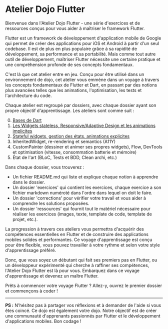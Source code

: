 # Atelier Dojo Flutter

Bienvenue dans l'Atelier Dojo Flutter - une série d'exercices et de ressources conçus pour vous aider à maîtriser le framework Flutter.

Flutter est un framework de développement d'application mobile de Google qui permet de créer des applications pour iOS et Android à partir d'un seul codebase. Il est de plus en plus populaire grâce à sa rapidité de développement, sa performance et sa portabilité. Mais comme tout autre outil de développement, maîtriser Flutter nécessite une certaine pratique et une compréhension profonde de ses concepts fondamentaux.

C'est là que cet atelier entre en jeu. Conçu pour être utilisé dans un environnement de dojo, cet atelier vous emmène dans un voyage à travers les concepts fondamentaux de Flutter et Dart, en passant par des notions plus avancées telles que les animations, l'optimisation, les tests et l'architecture du code.

Chaque atelier est regroupé par dossiers, avec chaque dossier ayant son propre objectif d'apprentissage. Les ateliers sont comme suit :

0. [Bases de Dart](./level_0/README.md)
1. [Les Widgets stateless, Responsive/Adaptive Design et les animations implicites](./level_1/README.md)
2. [Stateful widgets, gestion des états, animations explicites](./level_2/README.md)
3. InheritedWidget, re-rendering et semantics (A11Y)
4. CustomPainter (dessiner et animer ses propres widgets), Flow, DevTools et optimisation (vitesse, consommation batterie et mémoire)
5. État de l'art (BLoC, Tests et BDD, Clean archi, etc.)

Dans chaque dossier, vous trouverez :

- Un fichier README.md qui liste et explique chaque notion à apprendre dans le dossier.
- Un dossier 'exercices' qui contient les exercices, chaque exercice a son fichier markdown numéroté dans l'ordre dans lequel on doit le faire.
- Un dossier 'corrections' pour vérifier votre travail et vous aider à comprendre les solutions proposées.
- Un dossier 'ressources' qui fournit tout le matériel nécessaire pour réaliser les exercices (images, texte, template de code, template de projet, etc.).

La progression à travers ces ateliers vous permettra d'acquérir des compétences essentielles en Flutter et de construire des applications mobiles solides et performantes. Ce voyage d'apprentissage est conçu pour être flexible, vous pouvez travailler à votre rythme et selon votre style d'apprentissage préféré.

Donc, que vous soyez un débutant qui fait ses premiers pas en Flutter, ou un développeur expérimenté qui cherche à raffiner ses compétences, l'Atelier Dojo Flutter est là pour vous. Embarquez dans ce voyage d'apprentissage et devenez un maître Flutter.

Prêts à commencer votre voyage Flutter ? Allez-y, ouvrez le premier dossier et commençons à coder !

---
**PS :** N'hésitez pas à partager vos réflexions et à demander de l'aide si vous êtes coincé. Ce dojo est également votre dojo. Notre objectif est de créer une communauté d'apprenants passionnés par Flutter et le développement d'applications mobiles. Bon codage !